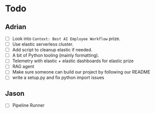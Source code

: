 # Todo

## Adrian

- [ ] Look into `Context: Best AI Employee Workflow` prize.
- [ ] Use elastic serverless cluster.
- [ ] Add script to cleanup elastic if needed.
- [ ] A bit of Python tooling (mainly formatting).
- [ ] Telemetry with elastic + elastic dashboards for elastic prize
- [ ] RAG agent
- [ ] Make sure someone can build our project by following our README
- [ ] write a setup.py and fix python import issues

## Jason

- [ ] Pipeline Runner
